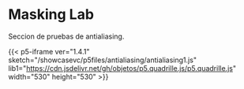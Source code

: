 # Masking Lab

Seccion de pruebas de antialiasing.

{{< p5-iframe ver="1.4.1" sketch="/showcasevc/p5files/antialiasing/antialiasing1.js" lib1="https://cdn.jsdelivr.net/gh/objetos/p5.quadrille.js/p5.quadrille.js" width="530" height="530" >}}
